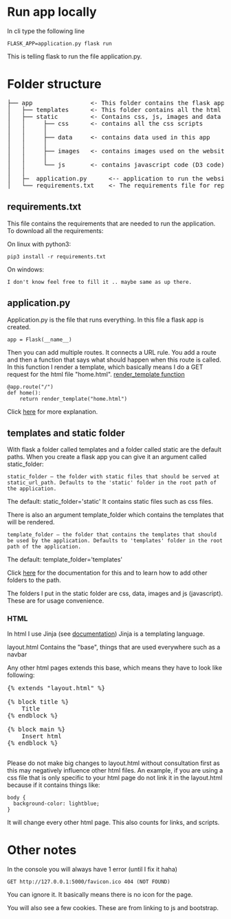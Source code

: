 # Run app locally
In cli type the following line
```
FLASK_APP=application.py flask run
```

This is telling flask to run the file application.py.

# Folder structure
<pre>
├── app                <- This folder contains the flask application     
│   ├── templates      <- This folder contains all the html scripts
│   ├── static         <- Contains css, js, images and data
│   │     ├── css      <- contains all the css scripts
│   │     │             
│   │     ├── data     <- contains data used in this app
│   │     │                
│   │     ├── images   <- contains images used on the website including favicon
│   │     │     
│   │     └── js       <- contains javascript code (D3 code)
│   │     
│   ├─  application.py      <-- application to run the website
│   └── requirements.txt    <- The requirements file for reproducing the analysis
</pre>


## requirements.txt
This file contains the requirements that are needed to run the application.
To download all the requirements:

On linux with python3:
```
pip3 install -r requirements.txt
```

On windows:
```
I don't know feel free to fill it .. maybe same as up there.
```


## application.py
Application.py is the file that runs everything. In this file a flask app is created.
```
app = Flask(__name__)
```

Then you can add multiple routes. It connects a URL rule.
You add a route and then a function that says what should happen when this route is called.
In this function I render a template, which basically means I do a GET request for the html file "home.html".
[render_template function](https://flask.palletsprojects.com/en/1.1.x/api/?highlight=render_template#flask.render_template)

```
@app.route("/")
def home():
    return render_template("home.html")
```
Click [here](https://flask.palletsprojects.com/en/1.1.x/api/?highlight=routes#flask.Flask.add_url_rule) for more explanation.

## templates and static folder
With flask a folder called templates and a folder called static are the default paths.
When you create a flask app you can give it an argument called static_folder:
```
static_folder – the folder with static files that should be served at static_url_path. Defaults to the 'static' folder in the root path of the application.
```
The default: static_folder='static'
It contains static files such as css files.

There is also an argument template_folder which contains the templates that will be rendered.
```
template_folder – the folder that contains the templates that should be used by the application. Defaults to 'templates' folder in the root path of the application.
```
The default: template_folder='templates'

Click [here](https://flask.palletsprojects.com/en/1.1.x/api/?highlight=templates%20directory) for the documentation for this and to learn how to add other folders to the path.

The folders I put in the static folder are css, data, images and js (javascript). These are for usage convenience.

### HTML
In html I use Jinja (see [documentation](https://jinja.palletsprojects.com/en/2.11.x/))
Jinja is a templating language.

layout.html
Contains the "base", things that are used everywhere such as a navbar

Any other html pages extends this base, which means they have to look like following:
<pre>
{% extends "layout.html" %}

{% block title %}
    Title
{% endblock %}

{% block main %}
    Insert html
{% endblock %}

</pre>

Please do not make big changes to layout.html without consultation first as this may negatively influence other html files.
An example, if you are using a css file that is only specific to your html page do not link it in the layout.html because if it contains things like:

```
body {
  background-color: lightblue;
}
```

It will change every other html page.
This also counts for links, and scripts.

# Other notes
In the console you will always have 1 error (until I fix it haha)
```
GET http://127.0.0.1:5000/favicon.ico 404 (NOT FOUND)
```

You can ignore it. It basically means there is no icon for the page.

You will also see a few cookies. These are from linking to js and bootstrap.
